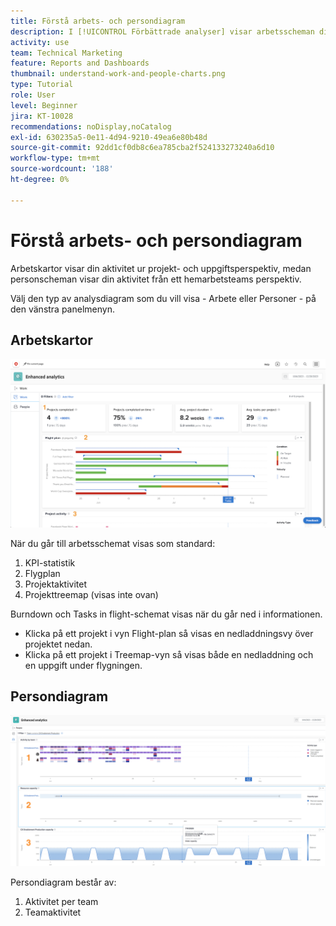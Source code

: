 ```yaml
---
title: Förstå arbets- och persondiagram
description: I [!UICONTROL Förbättrade analyser] visar arbetsscheman din aktivitet från projekt- och uppgiftsperspektivet, medan personscheman visar din aktivitet från ett hemarbeteams perspektiv.
activity: use
team: Technical Marketing
feature: Reports and Dashboards
thumbnail: understand-work-and-people-charts.png
type: Tutorial
role: User
level: Beginner
jira: KT-10028
recommendations: noDisplay,noCatalog
exl-id: 630235a5-0e11-4d94-9210-49ea6e80b48d
source-git-commit: 92dd1cf0db8c6ea785cba2f524133273240a6d10
workflow-type: tm+mt
source-wordcount: '188'
ht-degree: 0%

---
```


# Förstå arbets- och persondiagram

Arbetskartor visar din aktivitet ur projekt- och uppgiftsperspektiv, medan personscheman visar din aktivitet från ett hemarbetsteams perspektiv.

Välj den typ av analysdiagram som du vill visa - Arbete eller Personer - på den vänstra panelmenyn.

## Arbetskartor

![En bild på hur funktionen [!UICONTROL  Analytics] hittas i [!DNL Workfront Classic]](assets/section-1-1.png)

När du går till arbetsschemat visas som standard:

1. KPI-statistik
1. Flygplan
1. Projektaktivitet
1. Projekttreemap (visas inte ovan)

Burndown och Tasks in flight-schemat visas när du går ned i informationen.

* Klicka på ett projekt i vyn Flight-plan så visas en nedladdningsvy över projektet nedan.
* Klicka på ett projekt i Treemap-vyn så visas både en nedladdning och en uppgift under flygningen.

## Persondiagram

![En bild på hur funktionen [!UICONTROL  Analytics] hittas i [!DNL Workfront Classic]](assets/section-1-2.png)

Persondiagram består av:

1. Aktivitet per team
1. Teamaktivitet
